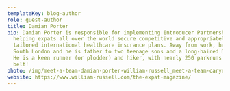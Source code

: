 ```yaml
---
templateKey: blog-author
role: guest-author
title: Damian Porter
bio: Damian Porter is responsible for implementing Introducer Partnerships and
  helping expats all over the world secure competitive and appropriately
  tailored international healthcare insurance plans. Away from work, he lives in
  South London and he is father to two teenage sons and a long-haired Dachshund.
  He is a keen runner (or plodder) and hiker, with nearly 250 parkruns under his
  belt!
photo: /img/meet-a-team-damian-porter-william-russell_meet-a-team-caryn-greenhough-william-russell-copy.jpg
website: https://www.william-russell.com/the-expat-magazine/
---
```

